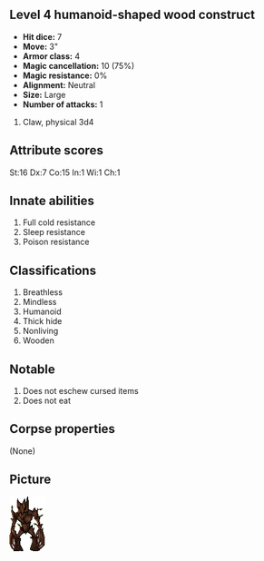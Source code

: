 ## Level 4 humanoid-shaped wood construct

- **Hit dice:** 7
- **Move:** 3"
- **Armor class:** 4
- **Magic cancellation:** 10 (75%)
- **Magic resistance:** 0%
- **Alignment:** Neutral
- **Size:** Large
- **Number of attacks:** 1
1. Claw, physical 3d4

## Attribute scores

St:16 Dx:7 Co:15 In:1 Wi:1 Ch:1

## Innate abilities

1. Full cold resistance
2. Sleep resistance
3. Poison resistance

## Classifications

1. Breathless
2. Mindless
3. Humanoid
4. Thick hide
5. Nonliving
6. Wooden

## Notable

1. Does not eschew cursed items
2. Does not eat

## Corpse properties

(None)

## Picture

![Wood golem](https://github.com/hyvanmielenpelit/GnollHackTileSet/blob/main/Monsters/wood_golem/wood_golem.png)
